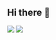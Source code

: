 ## Hi there 👋

<picture width="50%" algin="left">
  <source
    srcset="https://github-readme-stats.vercel.app/api?username=IbnuSabilGitHub&show_icons=true&theme=dark&icon_color=1f6feb"
    media="(prefers-color-scheme: dark)"
  />
  <source
    srcset="https://github-readme-stats.vercel.app/api?username=IbnuSabilGitHub&show_icons=tru&icon_color=1f6febe"
    media="(prefers-color-scheme: light), (prefers-color-scheme: no-preference)"
  />
  <img src="https://github-readme-stats.vercel.app/api?username=IbnuSabilGitHub&show_icons=true" />
</picture>

<picture width="50%" algin="left">
  <source
    srcset="https://github-readme-stats.vercel.app/api/top-langs/?username=IbnuSabilGitHub&theme=dark&layout=compact"
    media="(prefers-color-scheme: dark)"
  />
  <source
    srcset="https://github-readme-stats.vercel.app/api/top-langs/?username=IbnuSabilGitHub&layout=compact"
    media="(prefers-color-scheme: light), (prefers-color-scheme: no-preference)"
  />
  <img src="https://github-readme-stats.vercel.app/api/top-langs/?username=IbnuSabilGitHub&layout=compact" />
</picture>

